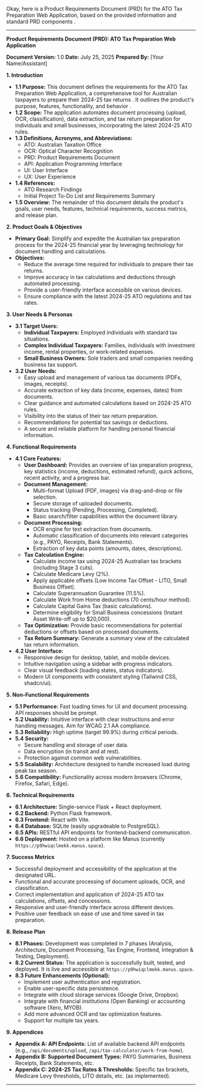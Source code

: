 Okay, here is a Product Requirements Document (PRD) for the ATO Tax Preparation Web Application, based on the provided information and standard PRD components .

---

**Product Requirements Document (PRD): ATO Tax Preparation Web Application**

**Document Version:** 1.0
**Date:** July 25, 2025
**Prepared By:** [Your Name/Assistant]

**1. Introduction**

*   **1.1 Purpose:** This document defines the requirements for the ATO Tax Preparation Web Application, a comprehensive tool for Australian taxpayers to prepare their 2024-25 tax returns . It outlines the product's purpose, features, functionality, and behavior .
*   **1.2 Scope:** The application automates document processing (upload, OCR, classification), data extraction, and tax return preparation for individuals and small businesses, incorporating the latest 2024-25 ATO rules.
*   **1.3 Definitions, Acronyms, and Abbreviations:**
    *   ATO: Australian Taxation Office
    *   OCR: Optical Character Recognition
    *   PRD: Product Requirements Document
    *   API: Application Programming Interface
    *   UI: User Interface
    *   UX: User Experience
*   **1.4 References:**
    *   ATO Research Findings
    *   Initial Project To-Do List and Requirements Summary
*   **1.5 Overview:** The remainder of this document details the product's goals, user needs, features, technical requirements, success metrics, and release plan.

**2. Product Goals & Objectives**

*   **Primary Goal:** Simplify and expedite the Australian tax preparation process for the 2024-25 financial year by leveraging technology for document handling and calculations.
*   **Objectives:**
    *   Reduce the average time required for individuals to prepare their tax returns.
    *   Improve accuracy in tax calculations and deductions through automated processing.
    *   Provide a user-friendly interface accessible on various devices.
    *   Ensure compliance with the latest 2024-25 ATO regulations and tax rates.

**3. User Needs & Personas**

*   **3.1 Target Users:**
    *   **Individual Taxpayers:** Employed individuals with standard tax situations.
    *   **Complex Individual Taxpayers:** Families, individuals with investment income, rental properties, or work-related expenses.
    *   **Small Business Owners:** Sole traders and small companies needing business tax support.
*   **3.2 User Needs:**
    *   Easy upload and management of various tax documents (PDFs, images, receipts).
    *   Accurate extraction of key data (income, expenses, dates) from documents.
    *   Clear guidance and automated calculations based on 2024-25 ATO rules.
    *   Visibility into the status of their tax return preparation.
    *   Recommendations for potential tax savings or deductions.
    *   A secure and reliable platform for handling personal financial information.

**4. Functional Requirements**

*   **4.1 Core Features:**
    *   **User Dashboard:** Provides an overview of tax preparation progress, key statistics (income, deductions, estimated refund), quick actions, recent activity, and a progress bar.
    *   **Document Management:**
        *   Multi-format Upload (PDF, images) via drag-and-drop or file selection.
        *   Secure storage of uploaded documents.
        *   Status tracking (Pending, Processing, Completed).
        *   Basic search/filter capabilities within the document library.
    *   **Document Processing:**
        *   OCR engine for text extraction from documents.
        *   Automatic classification of documents into relevant categories (e.g., PAYG, Receipts, Bank Statements).
        *   Extraction of key data points (amounts, dates, descriptions).
    *   **Tax Calculation Engine:**
        *   Calculate income tax using 2024-25 Australian tax brackets (including Stage 3 cuts).
        *   Calculate Medicare Levy (2%).
        *   Apply applicable offsets (Low Income Tax Offset - LITO, Small Business Offset).
        *   Calculate Superannuation Guarantee (11.5%).
        *   Calculate Work from Home deductions (70 cents/hour method).
        *   Calculate Capital Gains Tax (basic calculations).
        *   Determine eligibility for Small Business concessions (Instant Asset Write-off up to $20,000).
    *   **Tax Optimization:** Provide basic recommendations for potential deductions or offsets based on processed documents.
    *   **Tax Return Summary:** Generate a summary view of the calculated tax return information.
*   **4.2 User Interface:**
    *   Responsive design for desktop, tablet, and mobile devices.
    *   Intuitive navigation using a sidebar with progress indicators.
    *   Clear visual feedback (loading states, status indicators).
    *   Modern UI components with consistent styling (Tailwind CSS, shadcn/ui).

**5. Non-Functional Requirements**

*   **5.1 Performance:** Fast loading times for UI and document processing. API responses should be prompt.
*   **5.2 Usability:** Intuitive interface with clear instructions and error handling messages. Aim for WCAG 2.1 AA compliance.
*   **5.3 Reliability:** High uptime (target 99.9%) during critical periods.
*   **5.4 Security:**
    *   Secure handling and storage of user data.
    *   Data encryption (in transit and at rest).
    *   Protection against common web vulnerabilities.
*   **5.5 Scalability:** Architecture designed to handle increased load during peak tax season.
*   **5.6 Compatibility:** Functionality across modern browsers (Chrome, Firefox, Safari, Edge).

**6. Technical Requirements**

*   **6.1 Architecture:** Single-service Flask + React deployment.
*   **6.2 Backend:** Python Flask framework.
*   **6.3 Frontend:** React with Vite.
*   **6.4 Database:** SQLite (easily upgradeable to PostgreSQL).
*   **6.5 APIs:** RESTful API endpoints for frontend-backend communication.
*   **6.6 Deployment:** Hosted on a platform like Manus (currently `https://p9hwiqclmekk.manus.space`).

**7. Success Metrics**

*   Successful deployment and accessibility of the application at the designated URL.
*   Functional and accurate processing of document uploads, OCR, and classification.
*   Correct implementation and application of 2024-25 ATO tax calculations, offsets, and concessions.
*   Responsive and user-friendly interface across different devices.
*   Positive user feedback on ease of use and time saved in tax preparation.

**8. Release Plan**

*   **8.1 Phases:** Development was completed in 7 phases (Analysis, Architecture, Document Processing, Tax Engine, Frontend, Integration & Testing, Deployment).
*   **8.2 Current Status:** The application is successfully built, tested, and deployed. It is live and accessible at `https://p9hwiqclmekk.manus.space`.
*   **8.3 Future Enhancements (Optional):**
    *   Implement user authentication and registration.
    *   Enable user-specific data persistence.
    *   Integrate with cloud storage services (Google Drive, Dropbox).
    *   Integrate with financial institutions (Open Banking) or accounting software (Xero, MYOB).
    *   Add more advanced OCR and tax optimization features.
    *   Support for multiple tax years.

**9. Appendices**

*   **Appendix A: API Endpoints:** List of available backend API endpoints (e.g., `/api/documents/upload`, `/api/tax-calculator/work-from-home`).
*   **Appendix B: Supported Document Types:** PAYG Summaries, Business Receipts, Bank Statements, etc.
*   **Appendix C: 2024-25 Tax Rates & Thresholds:** Specific tax brackets, Medicare Levy thresholds, LITO details, etc. (as implemented).

---
